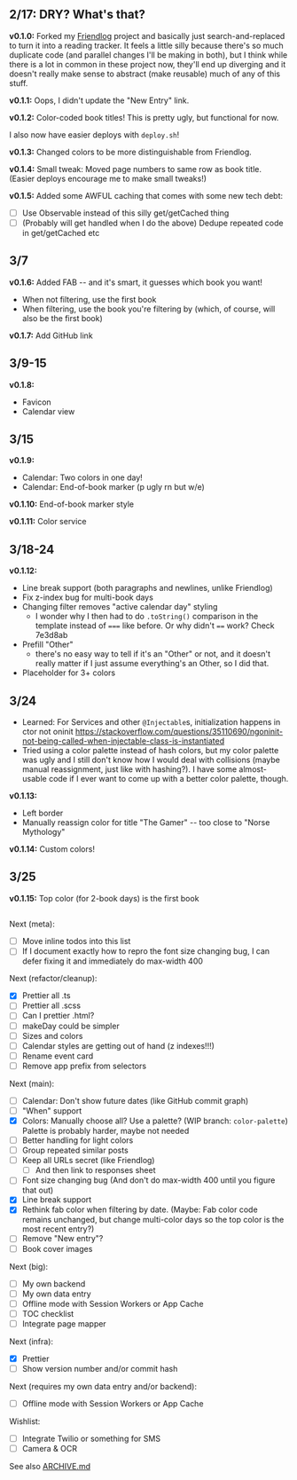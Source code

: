 ## 2/17: DRY? What's that?

**v0.1.0:** Forked my
[Friendlog](https://github.com/prendradjaja/friendlog-web) project and
basically just search-and-replaced to turn it into a reading tracker. It
feels a little silly because there's so much duplicate code (and parallel
changes I'll be making in both), but I think while there is a lot in common
in these project now, they'll end up diverging and it doesn't really make
sense to abstract (make reusable) much of any of this stuff.

**v0.1.1:** Oops, I didn't update the "New Entry" link.

**v0.1.2:** Color-coded book titles! This is pretty ugly, but functional for
now.

I also now have easier deploys with `deploy.sh`!

**v0.1.3:** Changed colors to be more distinguishable from Friendlog.

**v0.1.4:** Small tweak: Moved page numbers to same row as book title. (Easier
deploys encourage me to make small tweaks!)

**v0.1.5:** Added some AWFUL caching that comes with some new tech debt:

- [ ] Use Observable instead of this silly get/getCached thing
- [ ] \(Probably will get handled when I do the above) Dedupe repeated code in get/getCached etc

## 3/7

**v0.1.6:** Added FAB -- and it's smart, it guesses which book you want!

- When not filtering, use the first book
- When filtering, use the book you're filtering by (which, of course, will also be the first book)

**v0.1.7:** Add GitHub link

## 3/9-15

**v0.1.8:**

- Favicon
- Calendar view

## 3/15

**v0.1.9:**

- Calendar: Two colors in one day!
- Calendar: End-of-book marker (p ugly rn but w/e)

**v0.1.10:** End-of-book marker style

**v0.1.11:** Color service

## 3/18-24

**v0.1.12:**

- Line break support (both paragraphs and newlines, unlike Friendlog)
- Fix z-index bug for multi-book days
- Changing filter removes "active calendar day" styling
    - I wonder why I then had to do `.toString()` comparison in the <calendar-view> template instead of `===` like before. Or why didn't `==` work? Check 7e3d8ab
- Prefill "Other"
    - there's no easy way to tell if it's an "Other" or not, and it doesn't really matter if I just assume everything's an Other, so I did that.
- Placeholder for 3+ colors

## 3/24

- Learned: For Services and other `@Injectable`s, initialization happens in ctor not oninit https://stackoverflow.com/questions/35110690/ngoninit-not-being-called-when-injectable-class-is-instantiated
- Tried using a color palette instead of hash colors, but my color palette was ugly and I still don't know how I would deal with collisions (maybe manual reassignment, just like with hashing?). I have some almost-usable code if I ever want to come up with a better color palette, though.

**v0.1.13:**

- Left border
- Manually reassign color for title "The Gamer" -- too close to "Norse Mythology"

**v0.1.14:** Custom colors!

## 3/25

**v0.1.15:** Top color (for 2-book days) is the first book


----

Next (meta):
- [ ] Move inline todos into this list
- [ ] If I document exactly how to repro the font size changing bug, I can defer fixing it and immediately do max-width 400

Next (refactor/cleanup):
- [x] Prettier all .ts
- [ ] Prettier all .scss
- [ ] Can I prettier .html?
- [ ] makeDay could be simpler
- [ ] Sizes and colors
- [ ] Calendar styles are getting out of hand (z indexes!!!)
- [ ] Rename event card
- [ ] Remove app prefix from selectors

Next (main):
- [ ] Calendar: Don't show future dates (like GitHub commit graph)
- [ ] "When" support
- [x] Colors: Manually choose all? Use a palette? (WIP branch: `color-palette`) Palette is probably harder, maybe not needed
- [ ] Better handling for light colors
- [ ] Group repeated similar posts
- [ ] Keep all URLs secret (like Friendlog)
    - [ ] And then link to responses sheet
- [ ] Font size changing bug (And don't do max-width 400 until you figure that out)
- [x] Line break support
- [x] Rethink fab color when filtering by date. (Maybe: Fab color code remains unchanged, but change multi-color days so the top color is the most recent entry?)
- [ ] Remove "New entry"?
- [ ] Book cover images

Next (big):
- [ ] My own backend
- [ ] My own data entry
- [ ] Offline mode with Session Workers or App Cache
- [ ] TOC checklist
- [ ] Integrate page mapper

Next (infra):
- [x] Prettier
- [ ] Show version number and/or commit hash

Next (requires my own data entry and/or backend):
- [ ] Offline mode with Session Workers or App Cache

Wishlist:
- [ ] Integrate Twilio or something for SMS
- [ ] Camera & OCR

See also [ARCHIVE.md](./ARCHIVE.md)
